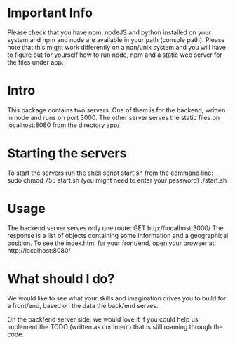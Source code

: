 # Important Info
Please check that you have npm, nodeJS and python installed on your system
and npm and node are available in your path (console path).
Please note that this might work differently on a non/unix system
and you will have to figure out for yourself how to run node, npm
and a static web server for the files under app.

# Intro
This package contains two servers.
One of them is for the backend, written in node and runs on port 3000.
The other server serves the static files on localhost:8080 from
the directory app/

# Starting the servers
To start the servers run the shell script start.sh from the command line:
sudo chmod 755 start.sh (you might need to enter your password)
./start.sh

# Usage
The backend server serves only one route:
GET http://localhost:3000/
The response is a list of objects containing some information and
a geographical position.
To see the index.html for your front/end, open your browser at:
http://localhost:8080/

# What should I do?
We would like to see what your skills and imagination drives you
to build for a front/end, based on the data the back/end serves.

On the back/end server side, we would love it if you could help
us implement the
TODO (written as comment)
that is still roaming through the code.
